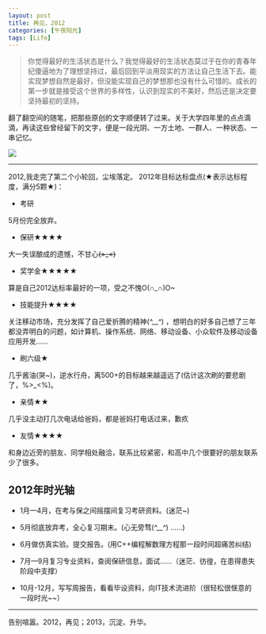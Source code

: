 ```yaml
---
layout: post
title: 再见，2012
categories: [午夜阳光]
tags: [Life]
---
```

>你觉得最好的生活状态是什么？我觉得最好的生活状态莫过于在你的青春年纪傻逼地为了理想坚持过，最后回到平淡用现实的方法让自己生活下去。能实现梦想自然是最好，但没能实现自己的梦想那也没有什么可惜的。成长的第一步就是接受这个世界的多样性，认识到现实的不美好，然后还是决定要坚持最初的坚持。
  
翻了翻空间的随笔，把那些原创的文字顺便转了过来。关于大学四年里的点点滴滴，再读这些曾经留下的文字，便是一段光阴、一方土地、一群人、一种状态、一串记忆。

![](http://b322.photo.store.qq.com/psb?/V116Knx11FZYzJ/iqzDMHY3lksxBkIerOeuu0gmXqNhaYiyNvvR1ezzMaU!/b/dGQI.L*7FgAA&bo=IAMVAgAAAAABABM!)

---
2012,我走完了第二个小轮回，尘埃落定。
2012年目标达标盘点(★表示达标程度，满分5颗★)：


- 考研

5月份完全放弃。

- 保研★★★★  

大一失误酿成的遗憾，不甘心~~~~(>_<)~~~~

- 奖学金★★★★★   

算是自己2012达标率最好的一项，受之不愧O(∩_∩)O~

- 技能提升★★★★ 

关注移动市场，充分发挥了自己爱折腾的精神(*^__^*) ，想明白的好多自己想了三年都没弄明白的问题，如计算机、操作系统、网络、移动设备、小众软件及移动设备应用开发……

- 刷六级★   

几乎酱油(哭~)，逆水行舟，离500+的目标越来越遥远了(估计这次刷的要悲剧了，%>_<%)。

- 亲情★★

几乎没主动打几次电话给爸妈，都是爸妈打电话过来，歉疚

- 友情★★★★

和身边近旁的朋友、同学相处融洽，联系比较紧密，和高中几个很要好的朋友联系少了很多。

## 2012年时光轴

- 1月—4月，在考与保之间摇摆间复习考研资料。(迷茫~)

- 5月彻底放弃考，全心复习期末。(心无旁骛(*^__^*) ……)

- 6月做仿真实验。提交报告。(用C++编程解数理方程那一段时间超痛苦纠结)

- 7月—9月复习专业资料，查阅保研信息，面试……（迷茫、彷徨，在患得患失阶段中支撑）

- 10月-12月，写写周报告，看看毕设资料，向IT技术流进阶（很轻松很惬意的一段时光~~）

---

告别喧嚣。2012，再见；2013，沉淀、升华。